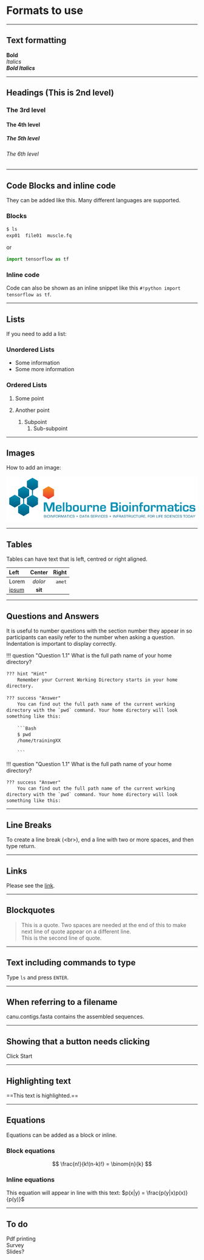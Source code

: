 # Formats to use

-------------------------------
## Text formatting

**Bold**  
*Italics*  
***Bold Italics***


-------------------------------
## Headings (This is 2nd level)

### The 3rd level
#### The 4th level
##### The 5th level
###### The 6th level


-------------------------------
## Code Blocks and inline code

They can be added like this. Many different languages are supported.

### Blocks

```Bash
$ ls
exp01  file01  muscle.fq
```

or

``` python
import tensorflow as tf
```

### Inline code
Code can also be shown as an inline snippet like this `#!python import tensorflow as tf`.


-------------------------------
## Lists

If you need to add a list:  

### Unordered Lists

* Some information
* Some more information


### Ordered Lists

1. Some point

2. Another point
    1. Subpoint
        1. Sub-subpoint

-------------------------------
## Images

How to add an image:  

![Image Title](media/melbioinf_logo.png)

-------------------------------
## Tables

Tables can have text that is left, centred or right aligned.

| Left       | Center   | Right   |
| :--------- | :------: | ------: |
| Lorem      | *dolor*  | `amet`  |
| [ipsum](#) | **sit**  |         |


-------------------------------
## Questions and Answers

It is useful to number questions with the section number they appear in so participants can easily refer to the number when asking a question.
Indentation is important to display correctly.


!!! question "Question 1.1"
    What is the full path name of your home directory?

    ??? hint "Hint"
        Remember your Current Working Directory starts in your home directory.

    ??? success "Answer"
        You can find out the full path name of the current working directory with the `pwd` command. Your home directory will look something like this:

        ```Bash
        $ pwd
        /home/trainingXX

        ```

!!! question "Question 1.1"
    What is the full path name of your home directory?

    ??? success "Answer"
        You can find out the full path name of the current working directory with the `pwd` command. Your home directory will look something like this:


-------------------------------
## Line Breaks

To create a line break (\<br\>), end a line with two or more spaces, and then type return.


-------------------------------
## Links

Please see the [link](https://www.melbournebioinformatics.org.au/).


-------------------------------
## Blockquotes

> This is a quote. Two spaces are needed at the end of this to make next line of quote appear on a different line.    
> This is the second line of quote.


-------------------------------
## Text including commands to type

Type `ls` and press `ENTER`.


------------------------------
## When referring to a filename

<fn>canu.contigs.fasta</fn> contains the assembled sequences.


-------------------------------
## Showing that a button needs clicking

Click <ss>Start</ss>

-------------------------------
## Highlighting text

==This text is highlighted.==


-------------------------------
## Equations

Equations can be added as a block or inline.

### Block equations

$$
\frac{n!}{k!(n-k)!} = \binom{n}{k}
$$

### Inline equations

This equation will appear in line with this text: $p(x|y) = \frac{p(y|x)p(x)}{p(y)}$



-------------------------------
## To do

Pdf printing  
Survey  
Slides?  
